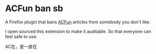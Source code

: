 # ACFun ban sb

A Firefox plugin that bans [ACFun](https://www.acfun.cn/) articles from somebody you don't like.

I open sourced this extension to make it auditable. So that everyone can feel safe to use.

AC在，爱一直在